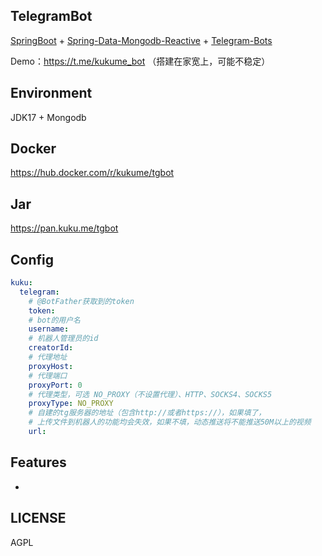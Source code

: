 ## TelegramBot

[SpringBoot](https://spring.io/projects/spring-boot) + [Spring-Data-Mongodb-Reactive](https://spring.io/projects/spring-data-mongodb) + [Telegram-Bots](https://github.com/rubenlagus/TelegramBots)

Demo：https://t.me/kukume_bot （搭建在家宽上，可能不稳定）

## Environment

JDK17 + Mongodb

## Docker

https://hub.docker.com/r/kukume/tgbot

## Jar

https://pan.kuku.me/tgbot

## Config

```yaml
kuku:
  telegram:
    # @BotFather获取到的token
    token:
    # bot的用户名
    username:
    # 机器人管理员的id
    creatorId:
    # 代理地址
    proxyHost:
    # 代理端口
    proxyPort: 0
    # 代理类型，可选 NO_PROXY（不设置代理）、HTTP、SOCKS4、SOCKS5
    proxyType: NO_PROXY
    # 自建的tg服务器的地址（包含http://或者https://），如果填了，
    # 上传文件到机器人的功能均会失效，如果不填，动态推送将不能推送50M以上的视频
    url: 
```

## Features

* 

## LICENSE
AGPL
